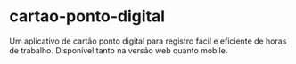 # cartao-ponto-digital
Um aplicativo de cartão ponto digital para registro fácil e eficiente de horas de trabalho. Disponível tanto na versão web quanto mobile.
